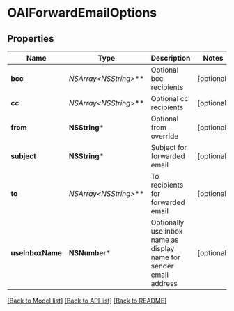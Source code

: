 # OAIForwardEmailOptions

## Properties
Name | Type | Description | Notes
------------ | ------------- | ------------- | -------------
**bcc** | **NSArray&lt;NSString*&gt;*** | Optional bcc recipients | [optional] 
**cc** | **NSArray&lt;NSString*&gt;*** | Optional cc recipients | [optional] 
**from** | **NSString*** | Optional from override | [optional] 
**subject** | **NSString*** | Subject for forwarded email | [optional] 
**to** | **NSArray&lt;NSString*&gt;*** | To recipients for forwarded email | [optional] 
**useInboxName** | **NSNumber*** | Optionally use inbox name as display name for sender email address | [optional] 

[[Back to Model list]](../README#documentation-for-models) [[Back to API list]](../README#documentation-for-api-endpoints) [[Back to README]](../README)


